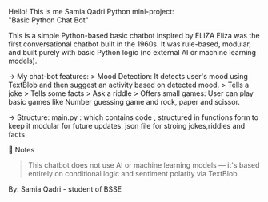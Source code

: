 Hello! This is me Samia Qadri
Python mini-project:  
  "Basic Python Chat Bot"

This is a simple Python-based basic chatbot inspired by ELIZA
Eliza was the first conversational chatbot built in the 1960s. It was rule-based, modular, and built purely with basic Python logic (no external AI or machine learning models).

→ My chat-bot features:
    > Mood Detection:
       It detects user's mood using TextBlob and then suggest an activity based on detected mood.
    > Tells a joke
    > Tells some facts
    > Ask a riddle
    > Offers small games:
        User can play basic games like Number guessing game and rock, paper and scissor.

→  Structure:
    main.py : which contains code , structured in functions form to keep it modular for future updates. 
    json file for stroing jokes,riddles and facts

📌 Notes
> This chatbot does not use AI or machine learning models — it's based entirely on conditional logic and sentiment polarity via TextBlob.

By: Samia Qadri - student of BSSE
